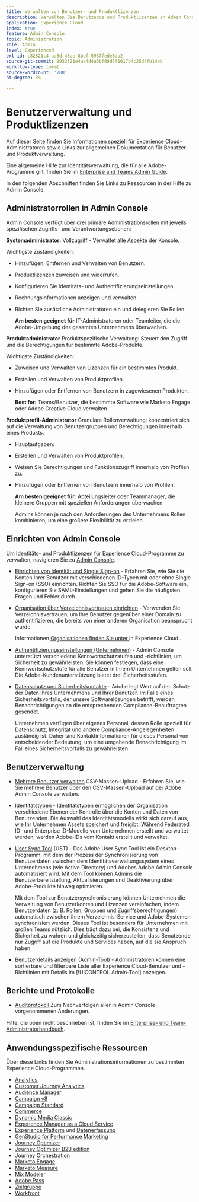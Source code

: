 ```yaml
---
title: Verwalten von Benutzer- und Produktlizenzen
description: Verwalten Sie Benutzende und Produktlizenzen in Admin Console für Experience Cloud-Programme.
application: Experience Cloud
index: true
feature: Admin Console
topic: Administration
role: Admin
level: Experienced
exl-id: c82821c4-aa5d-48ae-8bef-5937fede8db2
source-git-commit: 9932f21e4aa4d4a5bf08d7f1617b4c25d4fb14bb
workflow-type: tm+mt
source-wordcount: '788'
ht-degree: 3%

---
```


# Benutzerverwaltung und Produktlizenzen

Auf dieser Seite finden Sie Informationen speziell für Experience Cloud-Administratoren sowie Links zur allgemeinen Dokumentation für Benutzer- und Produktverwaltung.

Eine allgemeine Hilfe zur Identitätsverwaltung, die für alle Adobe-Programme gilt, finden Sie im [Enterprise and Teams Admin Guide](https://helpx.adobe.com/de/enterprise/admin-guide.html).

In den folgenden Abschnitten finden Sie Links zu Ressourcen in der Hilfe zu Admin Console.

## Administratorrollen in Admin Console

Admin Console verfügt über drei primäre Administrationsrollen mit jeweils spezifischen Zugriffs- und Verantwortungsebenen:

**Systemadministrator:** Vollzugriff - Verwaltet alle Aspekte der Konsole.

Wichtigste Zuständigkeiten:

* Hinzufügen, Entfernen und Verwalten von Benutzern.
* Produktlizenzen zuweisen und widerrufen.
* Konfigurieren Sie Identitäts- und Authentifizierungseinstellungen.
* Rechnungsinformationen anzeigen und verwalten
* Richten Sie zusätzliche Administratoren ein und delegieren Sie Rollen.

  **Am besten geeignet für** IT-Administratoren oder Teamleiter, die die Adobe-Umgebung des gesamten Unternehmens überwachen.

**Produktadministrator** Produktspezifische Verwaltung: Steuert den Zugriff und die Berechtigungen für bestimmte Adobe-Produkte.

Wichtigste Zuständigkeiten:

* Zuweisen und Verwalten von Lizenzen für ein bestimmtes Produkt.
* Erstellen und Verwalten von Produktprofilen.
* Hinzufügen oder Entfernen von Benutzern in zugewiesenen Produkten.

  **Best for:** Teams/Benutzer, die bestimmte Software wie Marketo Engage oder Adobe Creative Cloud verwalten.

**Produktprofil-Administrator** Granulare Rollenverwaltung: konzentriert sich auf die Verwaltung von Benutzergruppen und Berechtigungen innerhalb eines Produkts.

* Hauptaufgaben:
* Erstellen und Verwalten von Produktprofilen.
* Weisen Sie Berechtigungen und Funktionszugriff innerhalb von Profilen zu.
* Hinzufügen oder Entfernen von Benutzern innerhalb von Profilen.

  **Am besten geeignet für:** Abteilungsleiter oder Teammanager, die kleinere Gruppen mit speziellen Anforderungen überwachen

  Admins können je nach den Anforderungen des Unternehmens Rollen kombinieren, um eine größere Flexibilität zu erzielen.

## Einrichten von Admin Console

Um Identitäts- und Produktlizenzen für Experience Cloud-Programme zu verwalten, navigieren Sie zu [Admin Console](https://adminconsole.adobe.com/enterprise/).

* [Einrichten von Identität und Single Sign-on](https://helpx.adobe.com/de/enterprise/using/set-up-identity.html) - Erfahren Sie, wie Sie die Konten Ihrer Benutzer mit verschiedenen ID-Typen mit oder ohne Single Sign-on (SSO) einrichten. Richten Sie SSO für die Adobe-Software ein, konfigurieren Sie SAML-Einstellungen und gehen Sie die häufigsten Fragen und Fehler durch.

* [Organisation über Verzeichnisvertrauen einrichten](https://helpx.adobe.com/enterprise/using/directory-trust.html) - Verwenden Sie Verzeichnisvertrauen, um Ihre Benutzer gegenüber einer Domain zu authentifizieren, die bereits von einer anderen Organisation beansprucht wurde.

  Informationen [ Organisationen finden Sie unter ](organizations.md) in Experience Cloud .

* [Authentifizierungseinstellungen (Unternehmen)](https://helpx.adobe.com/enterprise/using/authentication-settings.html) - Admin Console unterstützt verschiedene Kennwortschutzstufen und -richtlinien, um Sicherheit zu gewährleisten. Sie können festlegen, dass eine Kennwortschutzstufe für alle Benutzer in Ihrem Unternehmen gelten soll. Die Adobe-Kundenunterstützung bietet drei Sicherheitsstufen.

* [Datenschutz und Sicherheitskontakte](https://helpx.adobe.com/enterprise/using/security-contacts.html) - Adobe legt Wert auf den Schutz der Daten Ihres Unternehmens und Ihrer Benutzer. Im Falle eines Sicherheitsvorfalls, der unsere Softwarelösungen betrifft, werden Benachrichtigungen an die entsprechenden Compliance-Beauftragten gesendet.

  Unternehmen verfügen über eigenes Personal, dessen Rolle speziell für Datenschutz, Integrität und andere Compliance-Angelegenheiten zuständig ist. Daher sind Kontaktinformationen für dieses Personal von entscheidender Bedeutung, um eine umgehende Benachrichtigung im Fall eines Sicherheitsvorfalls zu gewährleisten.

## Benutzerverwaltung

* [Mehrere Benutzer verwalten](https://helpx.adobe.com/enterprise/using/bulk-upload-users.html) CSV-Massen-Upload - Erfahren Sie, wie Sie mehrere Benutzer über den CSV-Massen-Upload auf der Adobe Admin Console verwalten.

* [Identitätstypen](https://helpx.adobe.com/de/enterprise/using/identity.html) - Identitätstypen ermöglichen der Organisation verschiedene Ebenen der Kontrolle über die Konten und Daten von Benutzenden. Die Auswahl des Identitätsmodells wirkt sich darauf aus, wie Ihr Unternehmen Assets speichert und freigibt. Während Federated ID- und Enterprise ID-Modelle vom Unternehmen erstellt und verwaltet werden, werden Adobe-IDs vom Kontakt erstellt und verwaltet.

* [User Sync Tool](https://helpx.adobe.com/enterprise/using/user-sync.html) (UST) - Das Adobe User Sync Tool ist ein Desktop-Programm, mit dem der Prozess der Synchronisierung von Benutzerdaten zwischen dem Identitätsverwaltungssystem eines Unternehmens (wie Active Directory) und Adobes Adobe Admin Console automatisiert wird. Mit dem Tool können Admins die Benutzerbereitstellung, Aktualisierungen und Deaktivierung über Adobe-Produkte hinweg optimieren.

  Mit dem Tool zur Benutzersynchronisierung können Unternehmen die Verwaltung von Benutzerkonten und Lizenzen vereinfachen, indem Benutzerdaten (z. B. Rollen, Gruppen und Zugriffsberechtigungen) automatisch zwischen ihrem Verzeichnis-Service und Adobe-Systemen synchronisiert werden. Dieses Tool ist besonders für Unternehmen mit großen Teams nützlich. Dies trägt dazu bei, die Konsistenz und Sicherheit zu wahren und gleichzeitig sicherzustellen, dass Benutzende nur Zugriff auf die Produkte und Services haben, auf die sie Anspruch haben.

* [Benutzerdetails anzeigen (Admin-Tool)](admin-tool-experience-cloud.md) - Administratoren können eine sortierbare und filterbare Liste aller Experience Cloud-Benutzer und -Richtlinien mit Details im [!UICONTROL Admin-Tool] anzeigen.

## Berichte und Protokolle

* [Auditprotokoll](https://helpx.adobe.com/enterprise/using/audit-logs.html) Zum Nachverfolgen aller in Admin Console vorgenommenen Änderungen.

Hilfe, die oben nicht beschrieben ist, finden Sie im [Enterprise- und Team-Administratorhandbuch](https://helpx.adobe.com/de/enterprise/admin-guide.html).

## Anwendungsspezifische Ressourcen

Über diese Links finden Sie Administrationsinformationen zu bestimmten Experience Cloud-Programmen.

<!-- | Application | Link to resource|
| ------- | ------- |
|  [!DNL Analytics] <p>Customer Journey Analytics| [Analytics in the Adobe Admin Console overview](https://experienceleague.adobe.com/en/docs/analytics/admin/admin-console/home) <p>[Administration requirements](https://experienceleague.adobe.com/en/docs/analytics-platform/using/cja-workspace/workspace-faq/frequently-asked-questions-analysis-workspace) |
| [!DNL Audience Manager] | [Audience Manager user migration to Admin Console](https://experienceleague.adobe.com/en/docs/audience-manager/user-guide/features/administration/admin-console-migration) |
| [!DNL Campaign] v8 |  [Get started with permissions](https://experienceleague.adobe.com/en/docs/campaign/campaign-v8/admin/permissions/gs-permissions) |
| [!DNL Campaign Standard] to [!DNL Campaign v8] | [User access management from Campaign Standard to Campaign V8](https://experienceleague.adobe.com/en/docs/campaign-web/acs-to-ac/user-management-acs) |
| [!DNL Commerce] | [Configure the Commerce Admin Integration with Adobe ID](https://experienceleague.adobe.com/en/docs/commerce-admin/start/admin/ims/adobe-ims-config) |
| [!DNL Dynamic Media Classic] | [Administration setup](https://experienceleague.adobe.com/en/docs/dynamic-media-classic/using/setup/administration-setup#user_administration) |
| [!DNL Experience Manager as a Cloud Service] |  [Accessing the Admin Console](https://experienceleague.adobe.com/en/docs/experience-manager-cloud-service/content/onboarding/journey/admin-console) |
| [!DNL Experience Platform] <p>[!DNL Data Collection] | [Access control UI overview](https://experienceleague.adobe.com/en/docs/experience-platform/access-control/ui/overview) <p>[Permission management for data collection in Experience Platform](https://experienceleague.adobe.com/en/docs/experience-platform/collection/permissions)|
| [!DNL GenStudio for Performance Marketing] | [Provision Adobe GenStudio for Performance Marketing](https://experienceleague.adobe.com/en/docs/genstudio-for-performance-marketing/user-guide/intro/product-provisioning) |
| [!DNL Journey Optimizer] | [Manage users and roles](https://experienceleague.adobe.com/en/docs/journey-optimizer/using/access-control/permissions) |
| [!DNL Journey Optimizer B2B Edition] | [User management](https://experienceleague.adobe.com/en/docs/journey-optimizer-b2b/user/admin/user-management) |
|[!DNL  Journey Orchestration] | [Access management](https://experienceleague.adobe.com/en/docs/journeys/using/starting-with-journeys/access-management) |
| [!DNL Marketo Engage] | [Understanding Marketo Subscription and User Migration to the Adobe Admin Console](https://experienceleague.adobe.com/en/docs/marketo/using/product-docs/administration/marketo-with-adobe-identity/subscription-and-user-migration/understanding-marketo-subscription-and-user-migration-to-the-adobe-admin-console) |
| [!DNL Marketo Measure] | [Adobe Admin Console Setup](https://experienceleague.adobe.com/en/docs/marketo-measure/using/configuration-and-setup/getting-started-with-marketo-measure/adobe-admin-console-setup) |
| [!DNL Mix Modeler] | [Access controls](https://experienceleague.adobe.com/en/docs/mix-modeler/using/data-governance/access-controls) |
| [!DNL Pass] | [Get started with Account IQ](https://experienceleague.adobe.com/en/docs/pass/aiq-help/get-started) |
| [!DNL Target] | [Administrator first steps](https://experienceleague.adobe.com/en/docs/target/using/administer/start-target) <p> [User management](https://experienceleague.adobe.com/en/docs/target/using/administer/manage-users/user-management) |
| [!DNL Workfront] | [Manage users in the Adobe Admin Console](https://experienceleague.adobe.com/en/docs/workfront/using/administration-and-setup/add-users/create-manage-users/admin-console) |

 -->

* [Analytics](https://experienceleague.adobe.com/en/docs/analytics/admin/admin-console/home)
* [Customer Journey Analytics](https://experienceleague.adobe.com/en/docs/analytics-platform/using/cja-workspace/workspace-faq/frequently-asked-questions-analysis-workspace)
* [Audience Manager](https://experienceleague.adobe.com/en/docs/audience-manager/user-guide/features/administration/admin-console-migration)
* [Campaign v8](https://experienceleague.adobe.com/de/docs/campaign/campaign-v8/admin/permissions/gs-permissions)
* [Campaign Standard](https://experienceleague.adobe.com/en/docs/campaign-web/acs-to-ac/user-management-acs)
* [Commerce](https://experienceleague.adobe.com/en/docs/commerce-admin/start/admin/ims/adobe-ims-config)
* [Dynamic Media Classic](https://experienceleague.adobe.com/en/docs/dynamic-media-classic/using/setup/administration-setup#user_administration)
* [Experience Manager as a Cloud Service](https://experienceleague.adobe.com/en/docs/experience-manager-cloud-service/content/onboarding/journey/admin-console)
* [Experience Platform](https://experienceleague.adobe.com/en/docs/experience-platform/access-control/ui/overview) und [Datenerfassung](https://experienceleague.adobe.com/en/docs/experience-platform/collection/permissions)
* [GenStudio for Performance Marketing](https://experienceleague.adobe.com/en/docs/genstudio-for-performance-marketing/user-guide/intro/product-provisioning)
* [Journey Optimizer](https://experienceleague.adobe.com/en/docs/journey-optimizer/using/access-control/permissions)
* [Journey Optimizer B2B edition](https://experienceleague.adobe.com/en/docs/journey-optimizer-b2b/user/admin/user-management)
* [Journey Orchestration](https://experienceleague.adobe.com/en/docs/journeys/using/starting-with-journeys/access-management)
* [Marketo Engage](https://experienceleague.adobe.com/en/docs/marketo/using/product-docs/administration/marketo-with-adobe-identity/subscription-and-user-migration/understanding-marketo-subscription-and-user-migration-to-the-adobe-admin-console)
* [Marketo Measure](https://experienceleague.adobe.com/en/docs/marketo-measure/using/configuration-and-setup/getting-started-with-marketo-measure/adobe-admin-console-setup)
* [Mix Modeler](https://experienceleague.adobe.com/en/docs/mix-modeler/using/data-governance/access-controls)
* [Adobe Pass](https://experienceleague.adobe.com/en/docs/pass/aiq-help/get-started)
* [Zielgruppe](https://experienceleague.adobe.com/en/docs/target/using/administer/start-target)
* [Workfront](https://experienceleague.adobe.com/en/docs/workfront/using/administration-and-setup/add-users/create-manage-users/admin-console)